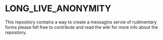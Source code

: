 # LONG_LIVE_ANONYMITY

This repository contains a way to create a messagins servie of 
rudimentary forms please fell free to contribute and read the wiki for more info about the repository.
